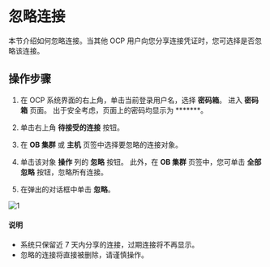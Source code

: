 # 忽略连接

本节介绍如何忽略连接。当其他 OCP 用户向您分享连接凭证时，您可选择是否忽略该连接。

## 操作步骤

1. 在 OCP 系统界面的右上角，单击当前登录用户名，选择 **密码箱**。
   进入 **密码箱** 页面。
   出于安全考虑，页面上的密码均显示为 *******。

2. 单击右上角 **待接受的连接** 按钮。

3. 在 **OB 集群** 或 **主机** 页签中选择要忽略的连接对象。

4. 单击该对象 **操作** 列的 **忽略** 按钮。
   此外，在 **OB 集群** 页签中，您可单击 **全部忽略** 按钮，忽略所有连接。

5. 在弹出的对话框中单击 **忽略**。

![1](https://obbusiness-private.oss-cn-shanghai.aliyuncs.com/doc/img/ocp/%E5%BF%BD%E7%95%A5%E8%BF%9E%E6%8E%A5.png)

  <main id="notice" type='explain'>
    <h4>说明</h4>
    <ul>
    <li>系统只保留近 7 天内分享的连接，过期连接将不再显示。</li>
    <li>忽略的连接将直接被删除，请谨慎操作。</li>
    </ul>
  </main>
